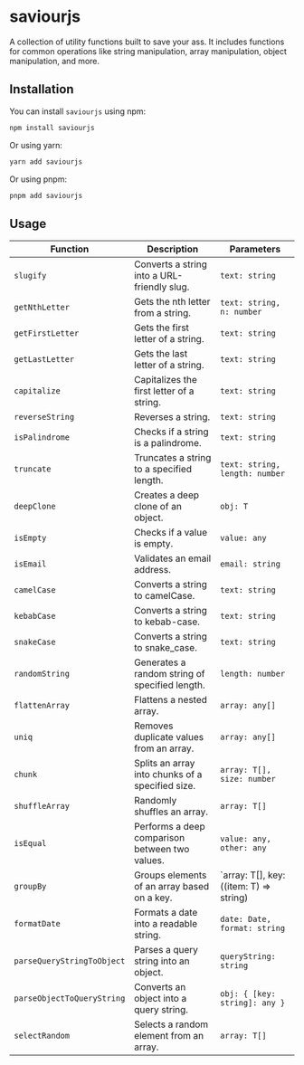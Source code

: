 # saviourjs

A collection of utility functions built to save your ass. It includes functions for common operations like string manipulation, array manipulation, object manipulation, and more.

## Installation

You can install `saviourjs` using npm:

```sh
npm install saviourjs
```

Or using yarn:

```sh
yarn add saviourjs
```

Or using pnpm:

```sh
pnpm add saviourjs
```

## Usage

<!-- prettier-ignore-start -->
| Function                     | Description                                      | Parameters                               |
| ---------------------------- | ------------------------------------------------ | ---------------------------------------- |
| `slugify`                  | Converts a string into a URL-friendly slug.      | `text: string`                         |
| `getNthLetter`             | Gets the nth letter from a string.               | `text: string, n: number`              |
| `getFirstLetter`           | Gets the first letter of a string.               | `text: string`                         |
| `getLastLetter`            | Gets the last letter of a string.                | `text: string`                         |
| `capitalize`               | Capitalizes the first letter of a string.        | `text: string`                         |
| `reverseString`            | Reverses a string.                               | `text: string`                         |
| `isPalindrome`             | Checks if a string is a palindrome.              | `text: string`                         |
| `truncate`                 | Truncates a string to a specified length.        | `text: string, length: number`         |
| `deepClone`                | Creates a deep clone of an object.               | `obj: T`                               |
| `isEmpty`                  | Checks if a value is empty.                      | `value: any`                           |
| `isEmail`                  | Validates an email address.                      | `email: string`                        |
| `camelCase`                | Converts a string to camelCase.                  | `text: string`                         |
| `kebabCase`                | Converts a string to kebab-case.                 | `text: string`                         |
| `snakeCase`                | Converts a string to snake_case.                 | `text: string`                         |
| `randomString`             | Generates a random string of specified length.   | `length: number`                       |
| `flattenArray`             | Flattens a nested array.                         | `array: any[]`                         |
| `uniq`                     | Removes duplicate values from an array.          | `array: any[]`                         |
| `chunk`                    | Splits an array into chunks of a specified size. | `array: T[], size: number`             |
| `shuffleArray`             | Randomly shuffles an array.                      | `array: T[]`                           |
| `isEqual`                  | Performs a deep comparison between two values.   | `value: any, other: any`               |
| `groupBy`                  | Groups elements of an array based on a key.      | `array: T[], key: ((item: T) => string) | keyof T` |
| `formatDate`               | Formats a date into a readable string.           | `date: Date, format: string`           |
| `parseQueryStringToObject` | Parses a query string into an object.            | `queryString: string`                  |
| `parseObjectToQueryString` | Converts an object into a query string.          | `obj: { [key: string]: any }`          |
| `selectRandom`             | Selects a random element from an array.          | `array: T[]`                           |
<!-- prettier-ignore-end -->
